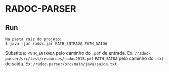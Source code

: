 # RADOC-PARSER

## Run
```
Na pasta raiz do projeto:
$ java -jar radoc.jar PATH_ENTRADA PATH_SAIDA
```

Substitua: 
`PATH_ENTRADA` pelo caminho do `.pdf` de entrada. Ex: `/radoc-parser/src/test/resources/radoc2015.pdf`
`PATH_SAÍDA` pelo caminho do `.txt` de saída. Ex: `/radoc-parser/src/main/java/saida.txt`
